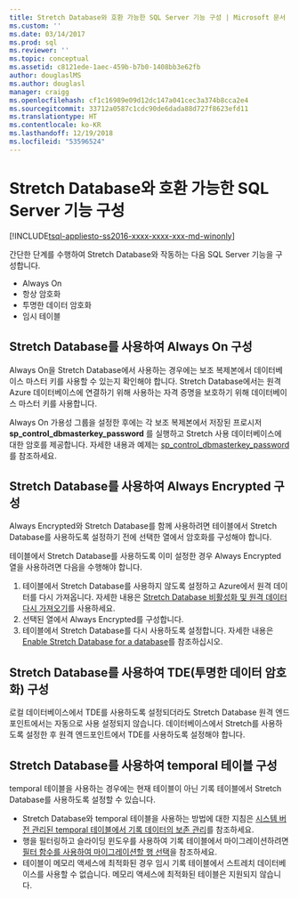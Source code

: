 ```yaml
---
title: Stretch Database와 호환 가능한 SQL Server 기능 구성 | Microsoft 문서
ms.custom: ''
ms.date: 03/14/2017
ms.prod: sql
ms.reviewer: ''
ms.topic: conceptual
ms.assetid: c8121ede-1aec-459b-b7b0-1408bb3e62fb
author: douglaslMS
ms.author: douglasl
manager: craigg
ms.openlocfilehash: cf1c16989e09d12dc147a041cec3a374b8cca2e4
ms.sourcegitcommit: 33712a0587c1cdc90de6dada88d727f8623efd11
ms.translationtype: HT
ms.contentlocale: ko-KR
ms.lasthandoff: 12/19/2018
ms.locfileid: "53596524"
---
```

# <a name="configure-compatible-sql-server-features-with-stretch-database"></a>Stretch Database와 호환 가능한 SQL Server 기능 구성
[!INCLUDE[tsql-appliesto-ss2016-xxxx-xxxx-xxx-md-winonly](../../includes/tsql-appliesto-ss2016-xxxx-xxxx-xxx-md-winonly.md)]


간단한 단계를 수행하여 Stretch Database와 작동하는 다음 SQL Server 기능을 구성합니다.
-   Always On
-   항상 암호화
-   투명한 데이터 암호화
-   임시 테이블

## <a name="configure-always-on-with-stretch-database"></a>Stretch Database를 사용하여 Always On 구성
Always On을 Stretch Database에서 사용하는 경우에는 보조 복제본에서 데이터베이스 마스터 키를 사용할 수 있는지 확인해야 합니다. Stretch Database에서는 원격 Azure 데이터베이스에 연결하기 위해 사용하는 자격 증명을 보호하기 위해 데이터베이스 마스터 키를 사용합니다.

Always On 가용성 그룹을 설정한 후에는 각 보조 복제본에서 저장된 프로시저 **sp_control_dbmasterkey_password** 를 실행하고 Stretch 사용 데이터베이스에 대한 암호를 제공합니다. 자세한 내용과 예제는 [sp_control_dbmasterkey_password](../../relational-databases/system-stored-procedures/sp-control-dbmasterkey-password-transact-sql.md)를 참조하세요. 

## <a name="configure-always-encrypted-with-stretch-database"></a>Stretch Database를 사용하여 Always Encrypted 구성
Always Encrypted와 Stretch Database를 함께 사용하려면 테이블에서 Stretch Database를 사용하도록 설정하기 전에 선택한 열에서 암호화를 구성해야 합니다.

테이블에서 Stretch Database를 사용하도록 이미 설정한 경우 Always Encrypted 열을 사용하려면 다음을 수행해야 합니다.
1.   테이블에서 Stretch Database를 사용하지 않도록 설정하고 Azure에서 원격 데이터를 다시 가져옵니다. 자세한 내용은 [Stretch Database 비활성화 및 원격 데이터 다시 가져오기](../../sql-server/stretch-database/disable-stretch-database-and-bring-back-remote-data.md)를 사용하세요.
2.   선택된 열에서 Always Encrypted를 구성합니다.
3. 테이블에서 Stretch Database를 다시 사용하도록 설정합니다. 자세한 내용은 [Enable Stretch Database for a database](../../sql-server/stretch-database/enable-stretch-database-for-a-table.md)를 참조하십시오.

## <a name="configure-transparent-data-encryption-tde-with-stretch-database"></a>Stretch Database를 사용하여 TDE(투명한 데이터 암호화) 구성

로컬 데이터베이스에서 TDE를 사용하도록 설정되더라도 Stretch Database 원격 엔드포인트에서는 자동으로 사용 설정되지 않습니다. 데이터베이스에서 Stretch를 사용하도록 설정한 후 원격 엔드포인트에서 TDE를 사용하도록 설정해야 합니다.

## <a name="configure-temporal-tables-with-stretch-database"></a>Stretch Database를 사용하여 temporal 테이블 구성
temporal 테이블을 사용하는 경우에는 현재 테이블이 아닌 기록 테이블에서 Stretch Database를 사용하도록 설정할 수 있습니다.
-   Stretch Database와 temporal 테이블을 사용하는 방법에 대한 지침은 [시스템 버전 관리된 temporal 테이블에서 기록 데이터의 보존 관리](../../relational-databases/tables/manage-retention-of-historical-data-in-system-versioned-temporal-tables.md)를 참조하세요.
-   행을 필터링하고 슬라이딩 윈도우를 사용하여 기록 테이블에서 마이그레이션하려면 [필터 함수를 사용하여 마이그레이션할 행 선택](../../sql-server/stretch-database/select-rows-to-migrate-by-using-a-filter-function-stretch-database.md)을 참조하세요.
-   테이블이 메모리 액세스에 최적화된 경우 임시 기록 테이블에서 스트레치 데이터베이스를 사용할 수 없습니다. 메모리 액세스에 최적화된 테이블은 지원되지 않습니다.
